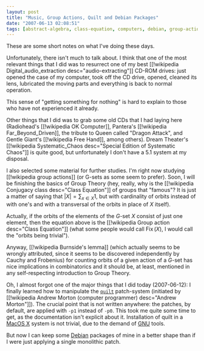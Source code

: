 ```yaml
---
layout: post
title: "Music, Group Actions, Quilt and Debian Packages"
date: "2007-06-13 02:08:51"
tags: [abstract-algebra, class-equation, computers, debian, group-actions, math, quilt]
---
```


These are some short notes on what I've doing these days.

Unfortunately, there isn't much to talk about. I think that one of the most
relevant things that I did was to resurrect one of my best
[[!wikipedia Digital_audio_extraction desc="audio-extracting"]] CD-ROM
drives: just opened the case of my computer, took off the CD drive, opened,
cleaned its lens, lubricated the moving parts and everything is back to
normal operation.

This sense of "getting something for nothing" is hard to explain to those
who have not experienced it already.

Other things that I did was to grab some old CDs that I had laying here
(Radiohead's [[!wikipedia OK Computer]], Pantera's
[[!wikipedia Far_Beyond_Driven]], the tribute to Queen called "Dragon
Attack", and Gentle Giant's [[!wikipedia Free Hand]], among others). Dream
Theater's
[[!wikipedia Systematic_Chaos desc="Special Edition of Systematic Chaos"]]
is quite good, but unfortunately I don't have a 5.1 system at my disposal.

I also selected some material for further studies. I'm right now studying
[[!wikipedia group actions]] (or G-sets as some seem to prefer). Soon, I
will be finishing the basics of Group Theory (hey, really, why is the
[[!wikipedia Conjugacy class desc="Class Equation"]] of groups that
"famous"? It is just a matter of saying that $|X| = \sum_{x\in X} 1$, but
with cardinality of orbits instead of with one's and with a transversal of
the orbits in place of $X$ itself).

Actually, if the orbits of the elements of the $G$-set $X$ consist of just
one element, then the equation above is the
[[!wikipedia Group action desc="Class Equation"]] (what some people would
call $\mathop{\mathrm{Fix}}(X)$, I would call the "orbits being trivial").

Anyway, [[!wikipedia Burnside's lemma]] (which actually seems to be wrongly
attributed, since it seems to be discovered independently by Cauchy and
Frobenius) for counting orbits of a given action of a $G$-set has nice
implications in combinatorics and it should be, at least, mentioned in any
self-respecting introduction to Group Theory.

Oh, I almost forgot one of the major things that I did today (2007-06-12): I
finally learned how to manipulate the [`quilt`][0] patch-system (initiated
by [[!wikipedia Andrew Morton (computer programmer) desc="Andrew Morton"]]).
The crucial point that is not written anywhere: the patches, by default, are
applied with `-p1` instead of `-p0`. This took me quite some time to get, as
the documentation isn't explicit about it. Installation of quilt in a
[MacOS X][1] system is not trivial, due to the demand of [GNU][2] tools.

But now I can keep some [Debian][3] packages of mine in a better shape than
if I were just applying a single monolithic patch.

[0]: http://savannah.nongnu.org/projects/quilt
[1]: http://www.apple.com/macosx/
[2]: http://www.gnu.org/
[3]: http://www.debian.org/



